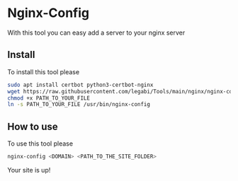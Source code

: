 # Nginx-Config

With this tool you can easy add a server to your nginx server

## Install

To install this tool please

```bash
sudo apt install certbot python3-certbot-nginx
wget https://raw.githubusercontent.com/legabi/Tools/main/nginx/nginx-config
chmod +x PATH_TO_YOUR_FILE
ln -s PATH_TO_YOUR_FILE /usr/bin/nginx-config
```

## How to use

To use this tool please

```bash
nginx-config <DOMAIN> <PATH_TO_THE_SITE_FOLDER>
```

Your site is up!

